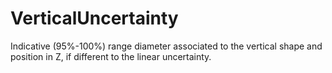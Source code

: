 VerticalUncertainty
===================

Indicative (95%-100%) range diameter associated to the vertical shape and position in Z, if different to the linear uncertainty.
